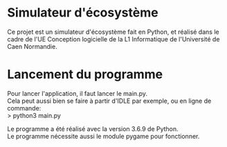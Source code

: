 # Simulateur d'écosystème

Ce projet est un simulateur d'écosystème fait en Python, et réalisé dans le cadre de l'UE Conception logicielle de la L1 Informatique de l'Université de Caen Normandie.

# Lancement du programme

Pour lancer l'application, il faut lancer le main.py.  
Cela peut aussi bien se faire à partir d'IDLE par exemple, ou en ligne de commande:  
	> python3 main.py

Le programme a été réalisé avec la version 3.6.9 de Python.  
Le programme nécessite aussi le module pygame pour fonctionner.  
